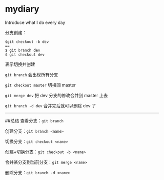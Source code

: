 # mydiary

Introduce what I do every day

分支创建：

```
$git checkout -b dev
==
$ git branch dev
$ git checkout dev
```

表示切换并创建

`git branch`
会出现所有分支

`git checkout master`
切换回 master

`git merge dev`
把 dev 分支的修改合并到 master 上去

`git branch -d dev`
合并完后就可以删除 dev 了

---

##总结
查看分支：`git branch`

创建分支：`git branch <name>`

切换分支：`git checkout <name>`

创建+切换分支：`git checkout -b <name>`

合并某分支到当前分支：`git merge <name>`

删除分支：`git branch -d <name>`

